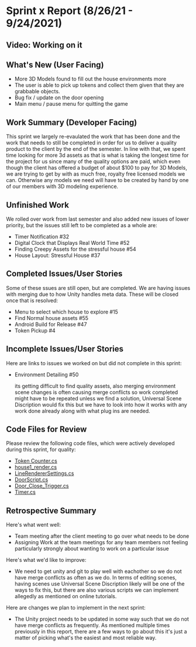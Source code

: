 # Sprint x Report (8/26/21 - 9/24/2021)

## Video: Working on it

## What's New (User Facing)
 * More 3D Models found to fill out the house environments more
 * The user is able to pick up tokens and collect them given that they are grabbable objects. 
 * Bug fix / update on the door opening
 * Main menu / pause menu for quitting the game

## Work Summary (Developer Facing)
This sprint we largely re-evaulated the work that has been done and the work that needs to still be completed in order for us to deliver a quality product to the client by the end of the semester. In line with that, we spent time looking for more 3d assets as that is what is taking the longest time for the project for us since many of the quality options are paid, which even though the client has offered a budget of about $100 to pay for 3D Models, we are trying to get by with as much free, royalty free licensed models we can. Otherwise any models we need will have to be created by hand by one of our members with 3D modeling experience.

## Unfinished Work
We rolled over work from last semester and also added new issues of lower priority, but the issues still left to be completed as a whole are:
* Timer Notification #32
* Digital Clock that Displays Real World Time #52
* Finding Creepy Assets for the stressful house #54
* House Layout: Stressful House #37
## Completed Issues/User Stories
Some of these ssues are still open, but are completed. We are having issues with merging due to how Unity handles meta data. These will be closed once that is resolved:

* Menu to select which house to explore #15
* Find Normal house assets #55
* Android Build for Release #47
* Token Pickup #4

 ## Incomplete Issues/User Stories
 Here are links to issues we worked on but did not complete in this sprint:

* Environment Detailing #50 
  
  its getting difficult to find quality assets, also merging environment scene changes is often causing merge conflicts so work completed might have to be repeated unless we find a solution, Universal Scene Discription would fix this but we have to look into how it works with any work done already along with what plug ins are needed.
 

## Code Files for Review
Please review the following code files, which were actively developed during this sprint, for quality:

 * [Token Counter.cs](https://github.com/WSUCptSCapstone-Fall2021Spring2022/psychology-unityvr/blob/2de0f1f7b236bc31ec5ce772a30af347f1067e31/THC-VR-Project/Assets/Decorations-KeyItems/Token/Token%20Counter.cs)
 * [house1_render.cs](https://github.com/WSUCptSCapstone-Fall2021Spring2022/psychology-unityvr/blob/a461c89da10a1f1e49296a11a6cd2d79ce964ce1/THC-VR-Project/Assets/house1_render.cs)
 * [LineRendererSettings.cs](https://github.com/WSUCptSCapstone-Fall2021Spring2022/psychology-unityvr/blob/a461c89da10a1f1e49296a11a6cd2d79ce964ce1/THC-VR-Project/Assets/Menu/LineRendererSettings.cs)
 *  [DoorScript.cs](https://github.com/WSUCptSCapstone-Fall2021Spring2022/psychology-unityvr/blob/62088655156fbcb627c14337b6b59c9b4d1e2b36/THC-VR-Project/Assets/Doors/DoorScript.cs)
 *  [Door_Close_Trigger.cs](https://github.com/WSUCptSCapstone-Fall2021Spring2022/psychology-unityvr/blob/62088655156fbcb627c14337b6b59c9b4d1e2b36/THC-VR-Project/Assets/Doors/Door_Close_Trigger.cs)
 *  [Timer.cs](https://github.com/WSUCptSCapstone-Fall2021Spring2022/psychology-unityvr/blob/62088655156fbcb627c14337b6b59c9b4d1e2b36/THC-VR-Project/Assets/Timer/Timer.cs)
  
 
## Retrospective Summary
Here's what went well:
  * Team meeting after the client meeting to go over what needs to be done
  * Assigning Work at the team meetings for any team members not feeling particularly strongly about wanting to work on a particular issue
 
Here's what we'd like to improve:
   * We need to get unity and git to play well with eachother so we do not have merge conflicts as often as we do. In terms of editing scenes, having scenes use Universal Scene Discription likely will be one of the ways to fix this, but there are also various scripts we can implement allegedly as mentioned on online tutorials.
  
Here are changes we plan to implement in the next sprint:
   * The Unity project needs to be updated in some way such that we do not have merge conflicts as frequently. As mentioned multiple times previously in this report, there are a few ways to go about this it's just a matter of picking what's the easiest and most reliable way.
  